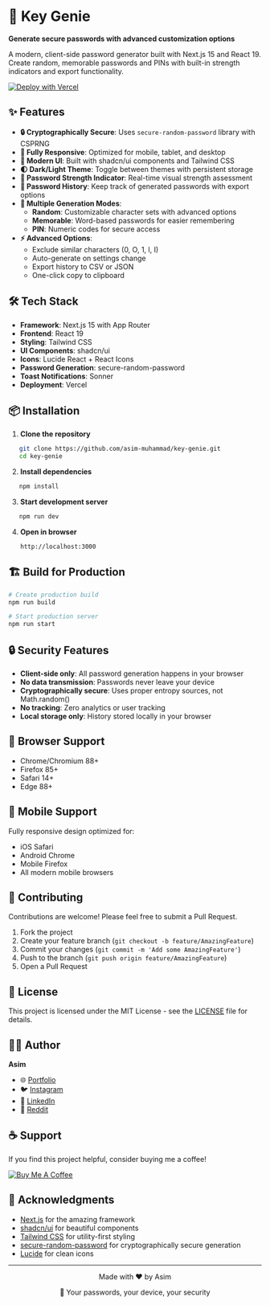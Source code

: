 # 🔐 Key Genie

**Generate secure passwords with advanced customization options**

A modern, client-side password generator built with Next.js 15 and React 19. Create random, memorable passwords and PINs with built-in strength indicators and export functionality.

[![Deploy with Vercel](https://vercel.com/button)](https://vercel.com/new/clone?repository-url=https://github.com/asimdevprov/key-genie)

## ✨ Features

- **🔒 Cryptographically Secure**: Uses `secure-random-password` library with CSPRNG
- **📱 Fully Responsive**: Optimized for mobile, tablet, and desktop
- **🎨 Modern UI**: Built with shadcn/ui components and Tailwind CSS
- **🌓 Dark/Light Theme**: Toggle between themes with persistent storage
- **💪 Password Strength Indicator**: Real-time visual strength assessment
- **📝 Password History**: Keep track of generated passwords with export options
- **🔄 Multiple Generation Modes**:
  - **Random**: Customizable character sets with advanced options
  - **Memorable**: Word-based passwords for easier remembering
  - **PIN**: Numeric codes for secure access
- **⚡ Advanced Options**:
  - Exclude similar characters (0, O, 1, l, I)
  - Auto-generate on settings change
  - Export history to CSV or JSON
  - One-click copy to clipboard


## 🛠️ Tech Stack

- **Framework**: Next.js 15 with App Router
- **Frontend**: React 19
- **Styling**: Tailwind CSS
- **UI Components**: shadcn/ui
- **Icons**: Lucide React + React Icons
- **Password Generation**: secure-random-password
- **Toast Notifications**: Sonner
- **Deployment**: Vercel

## 📦 Installation

1. **Clone the repository**

```sh
   git clone https://github.com/asim-muhammad/key-genie.git
   cd key-genie
```

2. **Install dependencies**

```sh
   npm install
```

3. **Start development server**

```sh
   npm run dev
```

4. **Open in browser**
   ```
   http://localhost:3000
   ```

## 🏗️ Build for Production

```sh
# Create production build
npm run build

# Start production server
npm run start
```

## 🔒 Security Features

- **Client-side only**: All password generation happens in your browser
- **No data transmission**: Passwords never leave your device
- **Cryptographically secure**: Uses proper entropy sources, not Math.random()
- **No tracking**: Zero analytics or user tracking
- **Local storage only**: History stored locally in your browser

## 🎯 Browser Support

- Chrome/Chromium 88+
- Firefox 85+
- Safari 14+
- Edge 88+

## 📱 Mobile Support

Fully responsive design optimized for:
- iOS Safari
- Android Chrome
- Mobile Firefox
- All modern mobile browsers

## 🤝 Contributing

Contributions are welcome! Please feel free to submit a Pull Request.

1. Fork the project
2. Create your feature branch (`git checkout -b feature/AmazingFeature`)
3. Commit your changes (`git commit -m 'Add some AmazingFeature'`)
4. Push to the branch (`git push origin feature/AmazingFeature`)
5. Open a Pull Request

## 📄 License

This project is licensed under the MIT License - see the [LICENSE](LICENSE) file for details.

## 👨‍💻 Author

**Asim**

- 🌐 [Portfolio](https://your-portfolio.com)
- 🐦 [Instagram](https://www.instagram.com/dev_muhammad_asim/)
- 💼 [LinkedIn](https://www.linkedin.com/in/muhammad-asim-63057535a/)
- 🤖 [Reddit](https://www.reddit.com/user/Round-Surround6409/)

## ☕ Support

If you find this project helpful, consider buying me a coffee!

[![Buy Me A Coffee](https://cdn.buymeacoffee.com/buttons/v2/default-yellow.png)](https://www.buymeacoffee.com/asimdevprov)

## 🙏 Acknowledgments

- [Next.js](https://nextjs.org/) for the amazing framework
- [shadcn/ui](https://ui.shadcn.com/) for beautiful components
- [Tailwind CSS](https://tailwindcss.com/) for utility-first styling
- [secure-random-password](https://www.npmjs.com/package/secure-random-password) for cryptographically secure generation
- [Lucide](https://lucide.dev/) for clean icons

---

<div align="center">
  <p>Made with ❤️ by Asim</p>
  <p>🔐 Your passwords, your device, your security</p>
</div>